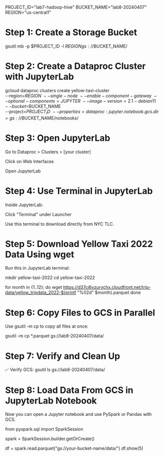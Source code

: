 PROJECT_ID="lab7-hadoop-hive"
BUCKET_NAME="lab8-20240407"
REGION="us-central1"
# Step 1: Create a Storage Bucket
gsutil mb -p $PROJECT_ID -l $REGION gs://$BUCKET_NAME/

# Step 2: Create a Dataproc Cluster with JupyterLab
gcloud dataproc clusters create yellow-taxi-cluster \
    --region=$REGION \
    --single-node \
    --enable-component-gateway \
    --optional-components=JUPYTER \
    --image-version=2.1-debian11 \
    --bucket=$BUCKET_NAME \
    --project=$PROJECT_ID \
    --properties=dataproc:jupyter.notebook.gcs.dir=gs://$BUCKET_NAME/notebooks/


# Step 3: Open JupyterLab
Go to Dataproc > Clusters > [your cluster]

Click on Web Interfaces

Open JupyterLab

# Step 4: Use Terminal in JupyterLab
Inside JupyterLab:

Click "Terminal" under Launcher

Use this terminal to download directly from NYC TLC.

# Step 5: Download Yellow Taxi 2022 Data Using wget
Run this in JupyterLab terminal:

mkdir yellow-taxi-2022
cd yellow-taxi-2022

for month in {1..12}; do
  wget https://d37ci6vzurychx.cloudfront.net/trip-data/yellow_tripdata_2022-$(printf "%02d" $month).parquet
done

# Step 6: Copy Files to GCS in Parallel
Use gsutil -m cp to copy all files at once:

gsutil -m cp *.parquet gs://lab8-20240407/data/


# Step 7: Verify and Clean Up
✅ Verify GCS:
gsutil ls gs://lab8-20240407/data/


# Step 8: Load Data From GCS in JupyterLab Notebook
Now you can open a Jupyter notebook and use PySpark or Pandas with GCS.

from pyspark.sql import SparkSession

spark = SparkSession.builder.getOrCreate()

df = spark.read.parquet("gs://your-bucket-name/data/")
df.show(5)


